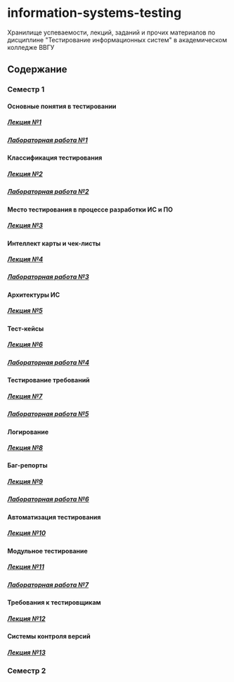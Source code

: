 # information-systems-testing
Хранилище успеваемости, лекций, заданий и прочих материалов по дисциплине "Тестирование информационных систем" в академическом колледже ВВГУ

## Содержание

### Семестр 1

#### Основные понятия в тестировании

##### [Лекция №1](sem1/lecs/lec1.pdf)
##### [Лабораторная работа №1](sem1/labs/lab1/lab1.md)

#### Классификация тестирования

##### [Лекция №2](sem1/lecs/lec2.pdf)
##### [Лабораторная работа №2](sem1/labs/lab2.md)

#### Место тестирования в процессе разработки ИС и ПО

##### [Лекция №3](sem1/lecs/lec3.pdf)

#### Интеллект карты и чек-листы

##### [Лекция №4](sem1/lecs/lec4.pdf)
##### [Лабораторная работа №3](sem1/labs/lab3.md)

#### Архитектуры ИС

##### [Лекция №5](sem1/lecs/lec5.pdf)

#### Тест-кейсы

##### [Лекция №6](sem1/lecs/lec6.pdf)
##### [Лабораторная работа №4](sem1/labs/lab4.md)

#### Тестирование требований

##### [Лекция №7](sem1/lecs/lec7.pdf)
##### [Лабораторная работа №5](sem1/labs/lab5.md)

#### Логирование

##### [Лекция №8](sem1/lecs/lec8/lec8.ipynb)

#### Баг-репорты

##### [Лекция №9](sem1/lecs/lec9.pdf)
##### [Лабораторная работа №6](sem1/labs/lab6.md)

#### Автоматизация тестирования

##### [Лекция №10](sem1/lecs/lec10.pdf)

#### Модульное тестирование

##### [Лекция №11](sem1/lecs/lec11.pdf)
##### [Лабораторная работа №7](sem1/labs/lab7.md)

#### Требования к тестировщикам

##### [Лекция №12](sem1/lecs/lec12.md)

#### Системы контроля версий

##### [Лекция №13](sem1/lecs/lec13.pdf)

### Семестр 2
<!-- 
#### Docker

##### [Лекция №1](sem2/lecs/lec1/lec1.md)
##### [Лабораторная работа №1](sem2/labs/lab1.md)

#### Удалённые рабочие столы. RDP

##### [Лекция №2](sem2/lecs/lec2.md)

#### Виртуальные машины

##### [Лекция №3](sem2/lecs/lec3/lec3.md)
##### [Лабораторная работа №2](sem2/labs/lab2.md)

#### Web-приложения. Интернет

##### [Лекция №4](sem2/lecs/lec4.md)

#### Тестирование API. Postman

##### [Лекция №5](sem2/lecs/lec5.md)
##### [Лабораторная работа №3](sem2/labs/lab3.md)

#### Selenium

##### [Лекция №6](sem2/lecs/lec6.md)
##### [Лабораторная работа №4](sem2/labs/lab4.md)

#### Тестирование мобильных приложений

##### [Лекция №7](sem2/lecs/lec7/lec7.md)

#### Инструменты для тестирования мобильных приложений

##### [Лекция №8](sem2/lecs/lec8/lec8.md)

#### Генерация тестовых данных

##### [Лекция №9](sem2/lecs/lec9.md)
##### [Лабораторная работа №5](sem2/labs/lab5.md)

#### Тестирование баз данных

##### [Лекция №10](sem2/lecs/lec10.md)

#### Рефакторинг кода

##### [Лекция №11](sem2/lecs/lec11.md)

#### Требования к тестировщику

##### [Лекция №12](sem2/lecs/lec12.md) -->

